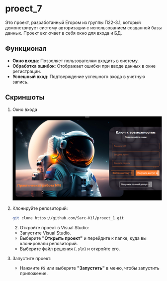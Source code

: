 # proect_7
Это проект, разработанный Егором из группы П22-3.1, который демонстрирует систему авторизации с использованием созданной базы данных. Проект включает в себя окно для входа и БД.

## Функционал

- **Окно входа**: Позволяет пользователям входить в систему.
- **Обработка ошибок**: Отображает ошибки при вводе данных в окне регистрации.
- **Успешный вход**: Подтверждение успешного входа в учетную запись.


## Скриншоты

1. Окно входа
   
   ![](https://github.com/Sarc-Kil/Proect_7/blob/master/screnchot/Снимок7.PNG)



1. Клонируйте репозиторий:
   ```bash
   git clone https://github.com/Sarc-Kil/proect_1.git
    ```
   2. Откройте проект в Visual Studio:
   - Запустите Visual Studio.
   - Выберите **"Открыть проект"** и перейдите к папке, куда вы клонировали репозиторий.
   - Выберите файл решения (`.sln`) и откройте его.


6. Запустите проект:
   - Нажмите `F5` или выберите **"Запустить"** в меню, чтобы запустить приложение.
